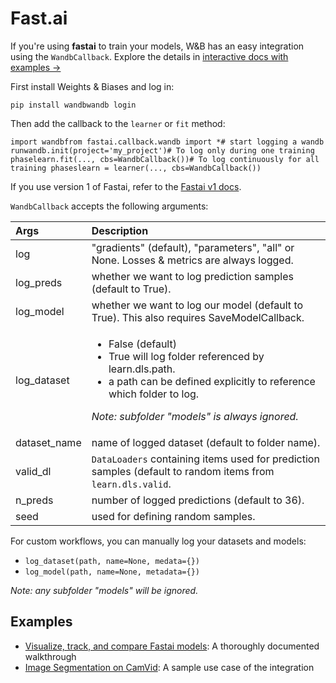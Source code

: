 # Fast.ai

  
If you're using **fastai** to train your models, W&B has an easy integration using the `WandbCallback`. Explore the details in [interactive docs with examples →](https://app.wandb.ai/borisd13/demo_config/reports/Visualize-track-compare-Fastai-models--Vmlldzo4MzAyNA)​

First install Weights & Biases and log in:

```text
pip install wandbwandb login
```

Then add the callback to the `learner` or `fit` method:

```text
import wandbfrom fastai.callback.wandb import *​# start logging a wandb runwandb.init(project='my_project')​# To log only during one training phaselearn.fit(..., cbs=WandbCallback())​# To log continuously for all training phaseslearn = learner(..., cbs=WandbCallback())
```

If you use version 1 of Fastai, refer to the [Fastai v1 docs](https://docs.wandb.ai/integrations/fastai/v1).

`WandbCallback` accepts the following arguments:

<table>
  <thead>
    <tr>
      <th style="text-align:left">Args</th>
      <th style="text-align:left">Description</th>
    </tr>
  </thead>
  <tbody>
    <tr>
      <td style="text-align:left">log</td>
      <td style="text-align:left">&quot;gradients&quot; (default), &quot;parameters&quot;, &quot;all&quot;
        or None. Losses &amp; metrics are always logged.</td>
    </tr>
    <tr>
      <td style="text-align:left">log_preds</td>
      <td style="text-align:left">whether we want to log prediction samples (default to True).</td>
    </tr>
    <tr>
      <td style="text-align:left">log_model</td>
      <td style="text-align:left">whether we want to log our model (default to True). This also requires
        SaveModelCallback.</td>
    </tr>
    <tr>
      <td style="text-align:left">log_dataset</td>
      <td style="text-align:left">
        <ul>
          <li>False (default)</li>
          <li>True will log folder referenced by learn.dls.path.</li>
          <li>a path can be defined explicitly to reference which folder to log.</li>
        </ul>
        <p><em>Note: subfolder &quot;models&quot; is always ignored.</em>
        </p>
      </td>
    </tr>
    <tr>
      <td style="text-align:left">dataset_name</td>
      <td style="text-align:left">name of logged dataset (default to folder name).</td>
    </tr>
    <tr>
      <td style="text-align:left">valid_dl</td>
      <td style="text-align:left"><code>DataLoaders</code> containing items used for prediction samples (default
        to random items from <code>learn.dls.valid</code>.</td>
    </tr>
    <tr>
      <td style="text-align:left">n_preds</td>
      <td style="text-align:left">number of logged predictions (default to 36).</td>
    </tr>
    <tr>
      <td style="text-align:left">seed</td>
      <td style="text-align:left">used for defining random samples.</td>
    </tr>
  </tbody>
</table>

For custom workflows, you can manually log your datasets and models:

* `log_dataset(path, name=None, medata={})`
* `log_model(path, name=None, metadata={})`

_Note: any subfolder "models" will be ignored._

## Examples <a id="examples"></a>

* ​[Visualize, track, and compare Fastai models](https://app.wandb.ai/borisd13/demo_config/reports/Visualize-track-compare-Fastai-models--Vmlldzo4MzAyNA): A thoroughly documented walkthrough
* ​[Image Segmentation on CamVid](http://bit.ly/fastai-wandb): A sample use case of the integration 

